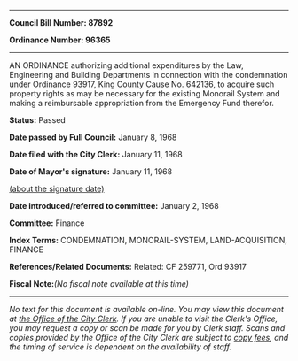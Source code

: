

********

**Council Bill Number: 87892**
   
**Ordinance Number: 96365**
********

 AN ORDINANCE authorizing additional expenditures by the Law, Engineering and Building Departments in connection with the condemnation under Ordinance 93917, King County Cause No. 642136, to acquire such property rights as may be necessary for the existing Monorail System and making a reimbursable appropriation from the Emergency Fund therefor.

**Status:** Passed
   
**Date passed by Full Council:** January 8, 1968
   
**Date filed with the City Clerk:** January 11, 1968
   
**Date of Mayor's signature:** January 11, 1968
   
[(about the signature date)](/~public/approvaldate.htm)
   
   
   
**Date introduced/referred to committee:** January 2, 1968
   
**Committee:** Finance
   
   
**Index Terms:** CONDEMNATION, MONORAIL-SYSTEM, LAND-ACQUISITION, FINANCE

**References/Related Documents:** Related: CF 259771, Ord 93917

**Fiscal Note:**_(No fiscal note available at this time)_
********

_No text for this document is available on-line. You may view this document at [the Office of the City Clerk](http://www.seattle.gov/leg/clerk/contactUs.htm). If you are unable to visit the Clerk's Office, you may request a copy or scan be made for you by Clerk staff. Scans and copies provided by the Office of the City Clerk are subject to [copy fees](http://clerk.seattle.gov/~public/clerkfees.htm), and the timing of service is dependent on the availability of staff._

